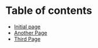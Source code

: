 # Table of contents

* [Initial page](README.md)
* [Another Page](another-page.md)
* [Third Page](third-page.md)

